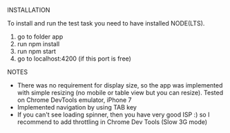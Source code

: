 INSTALLATION

To install and run the test task you need to have installed NODE(LTS).

1) go to folder app
2) run npm install
3) run npm start
4) go to localhost:4200 (if this port is free)

NOTES

- There was no requirement for display size, so the app was implemented with simple resizing (no mobile or table view but you can resize). Tested on Chrome DevTools emulator, iPhone 7
- Implemented navigation by using TAB key
- If you can't see loading spinner, then you have very good ISP :) so I recommend to add throttling in Chrome Dev Tools (Slow 3G mode)
